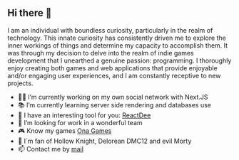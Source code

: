 ## Hi there 👋

I am an individual with boundless curiosity, particularly in the realm of technology. This innate curiosity has consistently driven me to explore the inner workings of things and determine my capacity to accomplish them. It was through my decision to delve into the realm of indie games development that I unearthed a genuine passion: programming. I thoroughly enjoy creating both games and web applications that provide enjoyable and/or engaging user experiences, and I am constantly receptive to new projects.

- 👷‍♂️ I’m currently working on my own social network with Next.JS
- 📚 I’m currently learning server side rendering and databases use
- 🦊 I have an interesting tool for you: [ReactDee](#https://github.com/bdiaz-dev/reactdee)
- 🔎 I’m looking for work in a wonderful team
- 🎮 Know my games [Ona Games](#https://onagames.brunodiaz.es)
- 💓 I`m fan of Hollow Knight, Delorean DMC12 and evil Morty
- 📫 Contact me by [mail](#mailto:contact@brunodiaz.es)

